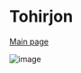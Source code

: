 # Tohirjon

[Main page](https://display-position.netlify.app)

![image](https://github.com/Tohirjon-Odilov/Bootcamp-Result/assets/82634626/235e9849-116a-4a49-b1c3-cdb23de95ce3)
